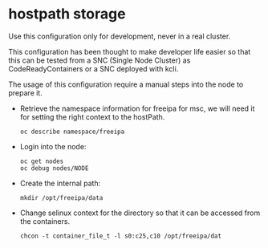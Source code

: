 # hostpath storage

Use this configuration only for development, never in a real cluster.

This configuration has been thought to make developer life easier so
that this can be tested from a SNC (Single Node Cluster) as
CodeReadyContainers or a SNC deployed with kcli.

The usage of this configuration require a manual steps into the node
to prepare it.

- Retrieve the namespace information for freeipa for msc, we will need
  it for setting the right context to the hostPath.

  ```shell
  oc describe namespace/freeipa
  ```

- Login into the node:

  ```shell
  oc get nodes
  oc debug nodes/NODE
  ```

- Create the internal path:

  ```shell
  mkdir /opt/freeipa/data
  ```

- Change selinux context for the directory so that it can be accessed
  from the containers.

  ```shell
  chcon -t container_file_t -l s0:c25,c10 /opt/freeipa/dat
  ```

